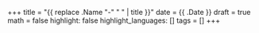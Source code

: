+++
title = "{{ replace .Name "-" " " | title }}"
date = {{ .Date }}
draft = true
math = false
highlight: false
highlight_languages: []
tags = []
+++
